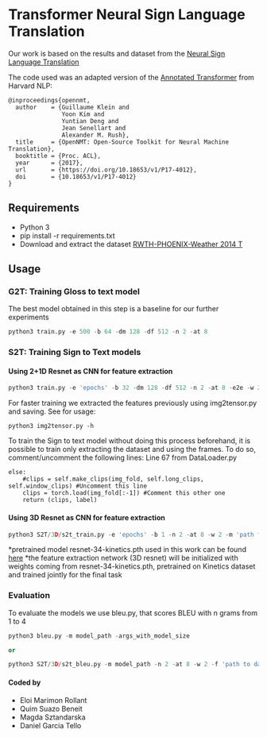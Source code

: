 # Transformer Neural Sign Language Translation

Our work is based on the results and dataset from the [Neural Sign Language Translation](https://www-i6.informatik.rwth-aachen.de/publications/download/1064/CamgozCihanHadfieldSimonKollerOscarNeyHermannBowdenRichard--NeuralSignLanguageTranslation--2018.pdf)

The code used was an adapted version of the [Annotated Transformer](https://nlp.seas.harvard.edu/2018/04/03/attention.html) from Harvard NLP:

```
@inproceedings{opennmt,
  author    = {Guillaume Klein and
               Yoon Kim and
               Yuntian Deng and
               Jean Senellart and
               Alexander M. Rush},
  title     = {OpenNMT: Open-Source Toolkit for Neural Machine Translation},
  booktitle = {Proc. ACL},
  year      = {2017},
  url       = {https://doi.org/10.18653/v1/P17-4012},
  doi       = {10.18653/v1/P17-4012}
}
```

## Requirements
- Python 3
- pip install -r requirements.txt
- Download and extract the dataset [RWTH-PHOENIX-Weather 2014 T](https://www-i6.informatik.rwth-aachen.de/~koller/RWTH-PHOENIX-2014-T/)

## Usage

### G2T: Training Gloss to text model

The best model obtained in this step is a baseline for our further experiments

```python
python3 train.py -e 500 -b 64 -dm 128 -df 512 -n 2 -at 8
```
### S2T: Training Sign to Text models

#### Using 2+1D Resnet as CNN for feature extraction
```python
python3 train.py -e 'epochs' -b 32 -dm 128 -df 512 -n 2 -at 8 -e2e -w 2 -features-path 'path to extracted features from images'
```
For faster training we extracted the features previously using img2tensor.py and saving. See for usage:
```
python3 img2tensor.py -h
```
To train the Sign to text model without doing this process beforehand, it is possible to train only extracting the dataset and using the frames. To do so, comment/uncomment the following lines:
Line 67 from DataLoader.py
```
else:
    #clips = self.make_clips(img_fold, self.long_clips, self.window_clips) #Uncomment this line
    clips = torch.load(img_fold[:-1]) #Comment this other one
    return (clips, label)
```
#### Using 3D Resnet as CNN for feature extraction

```python
python3 S2T/3D/s2t_train.py -e 'epochs' -b 1 -n 2 -at 8 -w 2 -m 'path to pretrained 3d resnet' -f 'path to dataset' -o 'output path'
```
*pretrained model resnet-34-kinetics.pth used in this work can be found [here](https://drive.google.com/drive/folders/1zvl89AgFAApbH0At-gMuZSeQB_LpNP-M)
*the feature extraction network (3D resnet) will be initialized with weights coming from resnet-34-kinetics.pth, pretrained on Kinetics dataset and trained jointly for the final task

### Evaluation

To evaluate the models we use bleu.py, that scores BLEU with n grams from 1 to 4

```python
python3 bleu.py -m model_path -args_with_model_size

or

python3 S2T/3D/s2t_bleu.py -m model_path -n 2 -at 8 -w 2 -f 'path to dataset'
```

#### Coded by
- Eloi Marimon Rollant
- Quim Suazo Beneit
- Magda Sztandarska
- Daniel Garcia Tello
